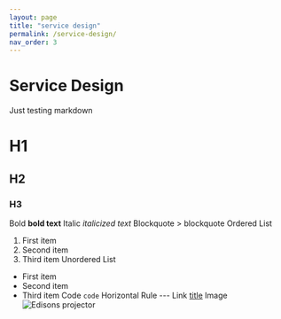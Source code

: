 ```yaml
---
layout: page
title: "service design"
permalink: /service-design/
nav_order: 3
---
```

# Service Design

Just testing markdown

# H1
## H2
### H3
Bold	**bold text**
Italic	*italicized text*
Blockquote	> blockquote
Ordered List	
1. First item
2. Second item
3. Third item
Unordered List	
- First item
- Second item
- Third item
Code	`code`
Horizontal Rule	---
Link	[title](https://www.example.com)
Image	![Edisons projector](/images/Edison.jpg)
